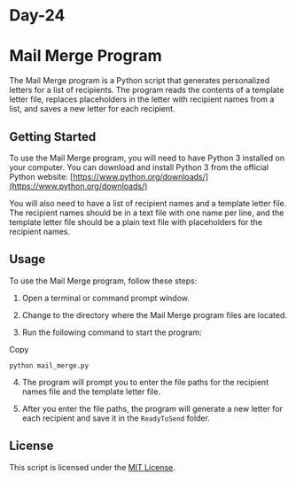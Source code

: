 # Day-24


# Mail Merge Program

The Mail Merge program is a  Python script  that generates  personalized letters  for a list of recipients. The program reads the contents of a template letter file, replaces placeholders in the letter with  recipient names  from a list, and saves a new letter for each recipient.

## Getting Started

To use the  Mail  Merge program, you will need to have  Python 3  installed on your computer. You can download and install Python 3 from the official Python website:  [https://www.python.org/downloads/](https://www.python.org/downloads/)

You will also need to have a list of recipient names and a template letter file. The recipient names should be in a text file with one name per line, and the template letter file should be a plain text file with placeholders for the recipient names.

## Usage

To use the Mail Merge program, follow these steps:

1.  Open a terminal or  command prompt window.
    
2.  Change to the directory where the Mail Merge program files are located.
    
3.  Run the following command to start the program:
    

Copy

```
python mail_merge.py

```

4.  The program will prompt you to enter the  file paths  for the  recipient names file  and the template letter file.
    
5.  After you enter the file paths, the program will generate a new letter for each recipient and save it in the  `ReadyToSend`  folder.
## License

This script is licensed under the  [MIT License](https://opensource.org/licenses/MIT).